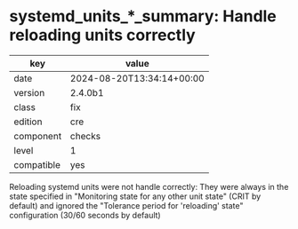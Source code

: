 [//]: # (werk v2)
# systemd_units_*_summary: Handle reloading units correctly

key        | value
---------- | ---
date       | 2024-08-20T13:34:14+00:00
version    | 2.4.0b1
class      | fix
edition    | cre
component  | checks
level      | 1
compatible | yes

Reloading systemd units were not handle correctly: They were always in the state
specified in "Monitoring state for any other unit state" (CRIT by default) and
ignored the "Tolerance period for 'reloading' state" configuration (30/60
seconds by default)
